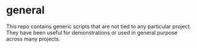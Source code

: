 # general
This repo contains generic scripts that are not tied to any particular project. They have been useful for demonstrations or used in general purpose across many projects.
